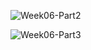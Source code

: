 ![Week06-Part2](https://user-images.githubusercontent.com/60867399/75753462-d2699100-5cf8-11ea-9b6c-629b0b57c49d.png)

![Week06-Part3](https://user-images.githubusercontent.com/60867399/75753478-e01f1680-5cf8-11ea-91ee-a38ac6a8cc9b.png)
